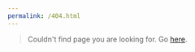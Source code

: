 ```yaml
---
permalink: /404.html
---
```


>Couldn't find page you are looking for. Go [here](https://ivesblue.github.io/).
